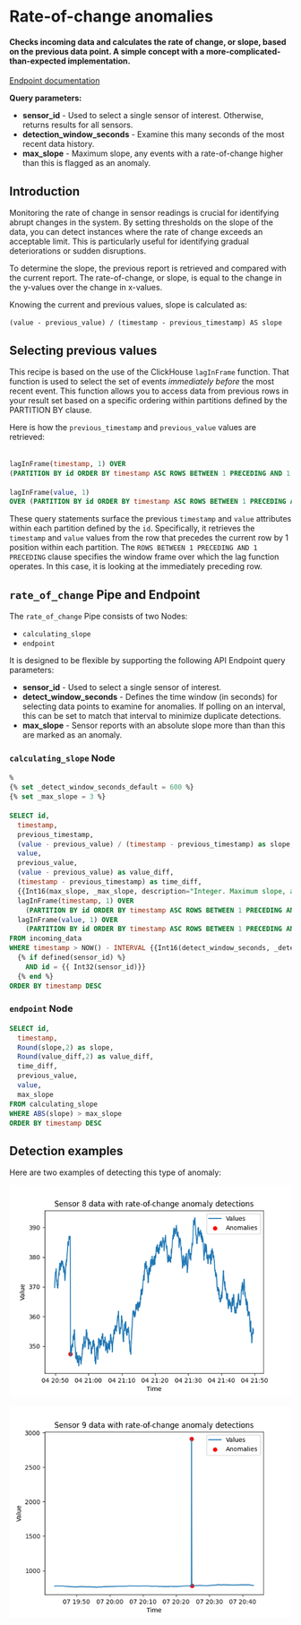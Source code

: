# Rate-of-change anomalies

#### Checks incoming data and calculates the rate of change, or slope, based on the previous data point. A simple concept with a more-complicated-than-expected implementation. 

[Endpoint documentation](https://api.tinybird.co/endpoint/t_3ccf088f89624485a0da17bef01ec0ef?token=p.eyJ1IjogIjJjOGIyYzQ2LTU4NzYtNGU5Mi1iNGJkLWMwNTliZDFhNzUwZSIsICJpZCI6ICJhOTJiZjdlZC0zOTliLTQ2ZDYtOGVkNy04YTQ4MjFlNDg2ODYiLCAiaG9zdCI6ICJldV9zaGFyZWQifQ.bGN5wDNNLA0FfeZYUdHdoIM64h50O9KZwVT6EB0Y77E)

**Query parameters:**

* **sensor_id** - Used to select a single sensor of interest. Otherwise, returns results for all sensors. 
* **detection_window_seconds** - Examine this many seconds of the most recent data history.
* **max_slope** - Maximum slope, any events with a rate-of-change higher than this is flagged as an anomaly.

## Introduction

Monitoring the rate of change in sensor readings is crucial for identifying abrupt changes in the system. By setting thresholds on the slope of the data, you can detect instances where the rate of change exceeds an acceptable limit. This is particularly useful for identifying gradual deteriorations or sudden disruptions.

To determine the slope, the previous report is retrieved and compared with the current report. The rate-of-change, or slope, is equal to the change in the y-values over the change in x-values.   

Knowing the current and previous values, slope is calculated as:

 `(value - previous_value) / (timestamp - previous_timestamp) AS slope`


## Selecting previous values 

This recipe is based on the use of the ClickHouse `lagInFrame` function. That function is used to select the set of events *immediately before* the most recent event. This function allows you to access data from previous rows in your result set based on a specific ordering within partitions defined by the PARTITION BY clause. 

Here is how the `previous_timestamp` and `previous_value` values are retrieved:

```sql

lagInFrame(timestamp, 1) OVER 
(PARTITION BY id ORDER BY timestamp ASC ROWS BETWEEN 1 PRECEDING AND 1 PRECEDING) AS previous_timestamp, 

lagInFrame(value, 1) 
OVER (PARTITION BY id ORDER BY timestamp ASC ROWS BETWEEN 1 PRECEDING AND 1 PRECEDING) AS previous_value

```

These query statements surface the previous `timestamp` and `value` attributes within each partition defined by the `id`. Specifically, it retrieves the `timestamp` and `value` values from the row that precedes the current row by 1 position within each partition. The `ROWS BETWEEN 1 PRECEDING AND 1 PRECEDING` clause specifies the window frame over which the lag function operates. In this case, it is looking at the immediately preceding row. 

## `rate_of_change` Pipe and Endpoint

The `rate_of_change` Pipe consists of two Nodes: 
* `calculating_slope`
* `endpoint`

It is designed to be flexible by supporting the following API Endpoint query parameters:
* **sensor_id** - Used to select a single sensor of interest.
* **detect_window_seconds** - Defines the time window (in seconds) for selecting data points to examine for anomalies. If polling on an interval, this can be set to match that interval to minimize duplicate detections.
* **max_slope** - Sensor reports with an absolute slope more than than this are marked as an anomaly. 

### `calculating_slope` Node

```sql
%
{% set _detect_window_seconds_default = 600 %}
{% set _max_slope = 3 %}

SELECT id, 
  timestamp, 
  previous_timestamp,
  (value - previous_value) / (timestamp - previous_timestamp) as slope,
  value, 
  previous_value,
  (value - previous_value) as value_diff,
  (timestamp - previous_timestamp) as time_diff,
  {{Int16(max_slope, _max_slope, description="Integer. Maximum slope, any higher than this are returned.")}} as max_slope,
  lagInFrame(timestamp, 1) OVER 
    (PARTITION BY id ORDER BY timestamp ASC ROWS BETWEEN 1 PRECEDING AND 1 PRECEDING) AS previous_timestamp, 
  lagInFrame(value, 1) OVER
    (PARTITION BY id ORDER BY timestamp ASC ROWS BETWEEN 1 PRECEDING AND 1 PRECEDING) AS previous_value
FROM incoming_data
WHERE timestamp > NOW() - INTERVAL {{Int16(detect_window_seconds, _detect_window_seconds_default, description="Search this many most recent minutes of the data history.")}} SECOND
  {% if defined(sensor_id) %}               
    AND id = {{ Int32(sensor_id)}}
  {% end %}    
ORDER BY timestamp DESC

```

### `endpoint` Node

```sql
SELECT id, 
  timestamp, 
  Round(slope,2) as slope, 
  Round(value_diff,2) as value_diff, 
  time_diff, 
  previous_value, 
  value, 
  max_slope 
FROM calculating_slope
WHERE ABS(slope) > max_slope
ORDER BY timestamp DESC
```

## Detection examples

Here are two examples of detecting this type of anomaly:

![Rate-of-change anomaly detected](../charts/sensor_8_anomaly_rate-of-change.png)

![Rate-of-change anomaly detected](../charts/sensor_9_anomaly_rate-of-change.png)

